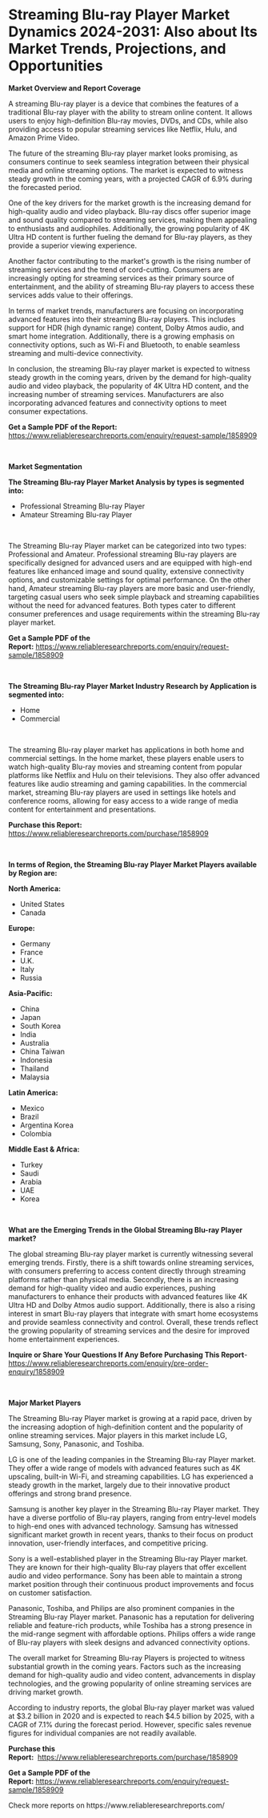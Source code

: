 <p><h1>Streaming Blu-ray Player Market Dynamics 2024-2031: Also about Its Market Trends, Projections, and Opportunities</h1></p><p><strong>Market Overview and Report Coverage</strong></p>
<p><p>A streaming Blu-ray player is a device that combines the features of a traditional Blu-ray player with the ability to stream online content. It allows users to enjoy high-definition Blu-ray movies, DVDs, and CDs, while also providing access to popular streaming services like Netflix, Hulu, and Amazon Prime Video.</p><p>The future of the streaming Blu-ray player market looks promising, as consumers continue to seek seamless integration between their physical media and online streaming options. The market is expected to witness steady growth in the coming years, with a projected CAGR of 6.9% during the forecasted period.</p><p>One of the key drivers for the market growth is the increasing demand for high-quality audio and video playback. Blu-ray discs offer superior image and sound quality compared to streaming services, making them appealing to enthusiasts and audiophiles. Additionally, the growing popularity of 4K Ultra HD content is further fueling the demand for Blu-ray players, as they provide a superior viewing experience.</p><p>Another factor contributing to the market's growth is the rising number of streaming services and the trend of cord-cutting. Consumers are increasingly opting for streaming services as their primary source of entertainment, and the ability of streaming Blu-ray players to access these services adds value to their offerings.</p><p>In terms of market trends, manufacturers are focusing on incorporating advanced features into their streaming Blu-ray players. This includes support for HDR (high dynamic range) content, Dolby Atmos audio, and smart home integration. Additionally, there is a growing emphasis on connectivity options, such as Wi-Fi and Bluetooth, to enable seamless streaming and multi-device connectivity.</p><p>In conclusion, the streaming Blu-ray player market is expected to witness steady growth in the coming years, driven by the demand for high-quality audio and video playback, the popularity of 4K Ultra HD content, and the increasing number of streaming services. Manufacturers are also incorporating advanced features and connectivity options to meet consumer expectations.</p></p>
<p><strong>Get a Sample PDF of the Report:</strong> <a href="https://www.reliableresearchreports.com/enquiry/request-sample/1858909">https://www.reliableresearchreports.com/enquiry/request-sample/1858909</a></p>
<p>&nbsp;</p>
<p><strong>Market Segmentation</strong></p>
<p><strong>The Streaming Blu-ray Player Market Analysis by types is segmented into:</strong></p>
<p><ul><li>Professional Streaming Blu-ray Player</li><li>Amateur Streaming Blu-ray Player</li></ul></p>
<p>&nbsp;</p>
<p><p>The Streaming Blu-ray Player market can be categorized into two types: Professional and Amateur. Professional streaming Blu-ray players are specifically designed for advanced users and are equipped with high-end features like enhanced image and sound quality, extensive connectivity options, and customizable settings for optimal performance. On the other hand, Amateur streaming Blu-ray players are more basic and user-friendly, targeting casual users who seek simple playback and streaming capabilities without the need for advanced features. Both types cater to different consumer preferences and usage requirements within the streaming Blu-ray player market.</p></p>
<p><strong>Get a Sample PDF of the Report:</strong>&nbsp;<a href="https://www.reliableresearchreports.com/enquiry/request-sample/1858909">https://www.reliableresearchreports.com/enquiry/request-sample/1858909</a></p>
<p>&nbsp;</p>
<p><strong>The Streaming Blu-ray Player Market Industry Research by Application is segmented into:</strong></p>
<p><ul><li>Home</li><li>Commercial</li></ul></p>
<p>&nbsp;</p>
<p><p>The streaming Blu-ray player market has applications in both home and commercial settings. In the home market, these players enable users to watch high-quality Blu-ray movies and streaming content from popular platforms like Netflix and Hulu on their televisions. They also offer advanced features like audio streaming and gaming capabilities. In the commercial market, streaming Blu-ray players are used in settings like hotels and conference rooms, allowing for easy access to a wide range of media content for entertainment and presentations.</p></p>
<p><strong>Purchase this Report:</strong>&nbsp; <a href="https://www.reliableresearchreports.com/purchase/1858909">https://www.reliableresearchreports.com/purchase/1858909</a></p>
<p>&nbsp;</p>
<p><strong>In terms of Region, the Streaming Blu-ray Player Market Players available by Region are:</strong></p>
<p>
    <p> <strong> North America: </strong>
        <ul>
            <li>United States</li>
            <li>Canada</li>
        </ul>
        </p> 
    <p> <strong> Europe: </strong>
        <ul>
            <li>Germany</li>
            <li>France</li>
            <li>U.K.</li>
            <li>Italy</li>
            <li>Russia</li>
        </ul>
        </p> 
    <p> <strong> Asia-Pacific: </strong>
        <ul>
            <li>China</li>
            <li>Japan</li>
            <li>South Korea</li>
            <li>India</li>
            <li>Australia</li>
            <li>China Taiwan</li>
            <li>Indonesia</li>
            <li>Thailand</li>
            <li>Malaysia</li>
        </ul>
        </p> 
    <p> <strong> Latin America: </strong>
        <ul>
            <li>Mexico</li>
            <li>Brazil</li>
            <li>Argentina Korea</li>
            <li>Colombia</li>
        </ul>
        </p> 
    <p> <strong> Middle East & Africa: </strong>
        <ul>
            <li>Turkey</li>
            <li>Saudi</li>
            <li>Arabia</li>
            <li>UAE</li>
            <li>Korea</li>
        </ul>
    </p>
    </p>
<p>&nbsp;</p>
<p><strong>What are the Emerging Trends in the Global Streaming Blu-ray Player market?</strong></p>
<p><p>The global streaming Blu-ray player market is currently witnessing several emerging trends. Firstly, there is a shift towards online streaming services, with consumers preferring to access content directly through streaming platforms rather than physical media. Secondly, there is an increasing demand for high-quality video and audio experiences, pushing manufacturers to enhance their products with advanced features like 4K Ultra HD and Dolby Atmos audio support. Additionally, there is also a rising interest in smart Blu-ray players that integrate with smart home ecosystems and provide seamless connectivity and control. Overall, these trends reflect the growing popularity of streaming services and the desire for improved home entertainment experiences.</p></p>
<p><strong>Inquire or Share Your Questions If Any Before Purchasing This Report</strong>- <a href="https://www.reliableresearchreports.com/enquiry/pre-order-enquiry/1858909">https://www.reliableresearchreports.com/enquiry/pre-order-enquiry/1858909</a></p>
<p>&nbsp;</p>
<p><strong>Major Market Players</strong></p>
<p><p>The Streaming Blu-ray Player market is growing at a rapid pace, driven by the increasing adoption of high-definition content and the popularity of online streaming services. Major players in this market include LG, Samsung, Sony, Panasonic, and Toshiba.</p><p>LG is one of the leading companies in the Streaming Blu-ray Player market. They offer a wide range of models with advanced features such as 4K upscaling, built-in Wi-Fi, and streaming capabilities. LG has experienced a steady growth in the market, largely due to their innovative product offerings and strong brand presence. </p><p>Samsung is another key player in the Streaming Blu-ray Player market. They have a diverse portfolio of Blu-ray players, ranging from entry-level models to high-end ones with advanced technology. Samsung has witnessed significant market growth in recent years, thanks to their focus on product innovation, user-friendly interfaces, and competitive pricing.</p><p>Sony is a well-established player in the Streaming Blu-ray Player market. They are known for their high-quality Blu-ray players that offer excellent audio and video performance. Sony has been able to maintain a strong market position through their continuous product improvements and focus on customer satisfaction.</p><p>Panasonic, Toshiba, and Philips are also prominent companies in the Streaming Blu-ray Player market. Panasonic has a reputation for delivering reliable and feature-rich products, while Toshiba has a strong presence in the mid-range segment with affordable options. Philips offers a wide range of Blu-ray players with sleek designs and advanced connectivity options.</p><p>The overall market for Streaming Blu-ray Players is projected to witness substantial growth in the coming years. Factors such as the increasing demand for high-quality audio and video content, advancements in display technologies, and the growing popularity of online streaming services are driving market growth.</p><p>According to industry reports, the global Blu-ray player market was valued at $3.2 billion in 2020 and is expected to reach $4.5 billion by 2025, with a CAGR of 7.1% during the forecast period. However, specific sales revenue figures for individual companies are not readily available.</p></p>
<p><strong>Purchase this Report:</strong>&nbsp;&nbsp;<a href="https://www.reliableresearchreports.com/purchase/1858909">https://www.reliableresearchreports.com/purchase/1858909</a></p>
<p></p>
<p><strong>Get a Sample PDF of the Report:</strong>&nbsp;<a href="https://www.reliableresearchreports.com/enquiry/request-sample/1858909">https://www.reliableresearchreports.com/enquiry/request-sample/1858909</a></p>
<p>Check more reports on https://www.reliableresearchreports.com/</p>